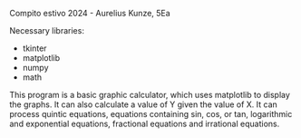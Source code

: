 Compito estivo 2024 - Aurelius Kunze, 5Ea

Necessary libraries:
- tkinter
- matplotlib
- numpy
- math

This program is a basic graphic calculator, which uses matplotlib to display the graphs. It can also calculate a value of Y given the value of X.
It can process quintic equations, equations containing sin, cos, or tan, logarithmic and exponential equations, fractional equations and irrational equations.
